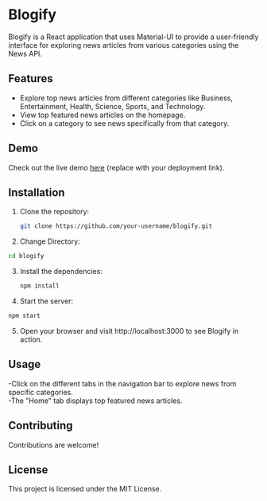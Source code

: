 # Blogify

Blogify is a React application that uses Material-UI to provide a user-friendly interface for exploring news articles from various categories using the News API.

## Features

- Explore top news articles from different categories like Business, Entertainment, Health, Science, Sports, and Technology.
- View top featured news articles on the homepage.
- Click on a category to see news specifically from that category.

## Demo

Check out the live demo [here](#) (replace with your deployment link).

## Installation

1. Clone the repository:
   ```bash
   git clone https://github.com/your-username/blogify.git
   ```
2. Change Directory:
  ```bash
  cd blogify
  ```
3. Install the dependencies:
   ```bash
   npm install
   ```
 4. Start the server:
   ```bash
  npm start
   ```

5. Open your browser and visit http://localhost:3000 to see Blogify in action.

## Usage

-Click on the different tabs in the navigation bar to explore news from specific categories.
<br>
-The "Home" tab displays top featured news articles.

## Contributing

Contributions are welcome!

## License

This project is licensed under the MIT License.
